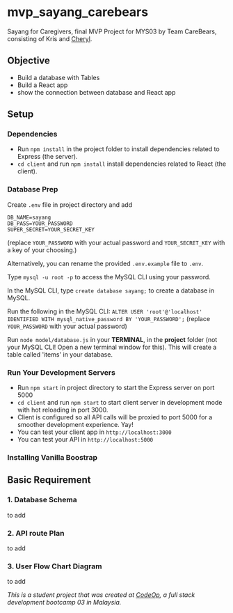 # mvp_sayang_carebears
Sayang for Caregivers, final MVP Project for MYS03 by Team CareBears, consisting of Kris and [Cheryl](https://github.com/cherylteh/).

## Objective
- Build a database with Tables
- Build a React app
- show the connection between database and React app

## Setup

### Dependencies

- Run `npm install` in the project folder to install dependencies related to Express (the server).
- `cd client` and run `npm install` install dependencies related to React (the client).

### Database Prep

Create `.env` file in project directory and add

```
DB_NAME=sayang
DB_PASS=YOUR_PASSWORD
SUPER_SECRET=YOUR_SECRET_KEY

```
(replace `YOUR_PASSWORD` with your actual password and `YOUR_SECRET_KEY` with a key of your choosing.)

Alternatively, you can rename the provided `.env.example` file to `.env`.

Type `mysql -u root -p` to access the MySQL CLI using your password.

In the MySQL CLI, type `create database sayang;` to create a database in MySQL.

Run the following in the MySQL CLI: `ALTER USER 'root'@'localhost' IDENTIFIED WITH mysql_native_password BY 'YOUR_PASSWORD';` (replace `YOUR_PASSWORD` with your actual password)

Run `node model/database.js` in your **TERMINAL**, in the **project** folder (not your MySQL CLI! Open a new terminal window for this). This will create a table called 'items' in your database.

### Run Your Development Servers

- Run `npm start` in project directory to start the Express server on port 5000
- `cd client` and run `npm start` to start client server in development mode with hot reloading in port 3000.
- Client is configured so all API calls will be proxied to port 5000 for a smoother development experience. Yay!
- You can test your client app in `http://localhost:3000`
- You can test your API in `http://localhost:5000`

### Installing Vanilla Boostrap

## Basic Requirement

### 1. Database Schema
to add
### 2. API route Plan
to add

### 3. User Flow Chart Diagram
to add

_This is a student project that was created at [CodeOp](http://codeop.tech), a full stack development bootcamp 03 in Malaysia._